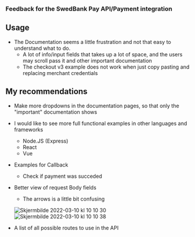 ### Feedback for the SwedBank Pay API/Payment integration

## Usage
- The Documentation seems a little frustration and not that easy to understand what to do.
    - A lot of info/input fields that takes up a lot of space, and the users may scroll pass it and other important documentation
    - The checkout v3 example does not work when just copy pasting and replacing merchant credentials



## My recommendations
- Make more dropdowns in the documentation pages, so that only the "important" documentation shows
- I would like to see more full functional examples in other languages and frameworks
    - Node.JS (Express)
    - React
    - Vue
- Examples for Callback 
    - Check if payment was succeded
- Better view of request Body fields
    - The arrows is a little bit confusing

    ![Skjermbilde 2022-03-10 kl  10 10 30](https://user-images.githubusercontent.com/40148297/157628948-c1fbe146-2e54-4aa5-866f-8c913c681ef9.png)
    ![Skjermbilde 2022-03-10 kl  10 10 38](https://user-images.githubusercontent.com/40148297/157628973-96ff50d4-701e-4293-ad07-78f6d5270bed.png)
- A list of all possible routes to use in the API